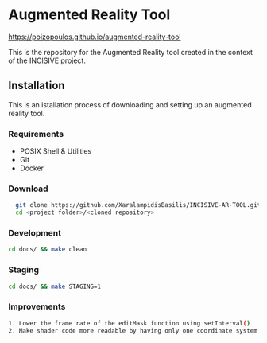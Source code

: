 
# Augmented Reality Tool

https://pbizopoulos.github.io/augmented-reality-tool

This is the repository for the Augmented Reality tool created in the context of the INCISIVE project.



## Installation
This is an istallation process of downloading and setting up an augmented reality tool.
### Requirements

- POSIX Shell & Utilities
- Git
- Docker

### Download
```bash
  git clone https://github.com/XaralampidisBasilis/INCISIVE-AR-TOOL.git 
  cd <project folder>/<cloned repository>
```
### Development
```bash
cd docs/ && make clean
```

### Staging
```bash
cd docs/ && make STAGING=1
```

### Improvements
```bash
1. Lower the frame rate of the editMask function using setInterval()
2. Make shader code more readable by having only one coordinate system
```
